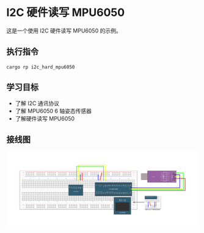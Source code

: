 # I2C 硬件读写 MPU6050

这是一个使用 I2C 硬件读写 MPU6050 的示例。

## 执行指令

```shell
cargo rp i2c_hard_mpu6050
```

## 学习目标

- 了解 I2C 通讯协议
- 了解 MPU6050 6 轴姿态传感器
- 了解硬件读写 MPU6050

## 接线图

![](../../../images/wiring_diagram/10-2%20硬件I2C读写MPU6050.jpg)
